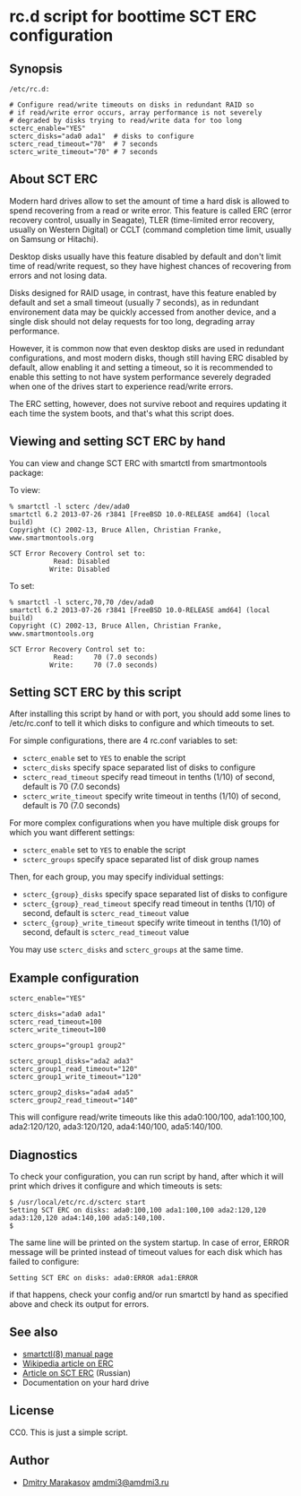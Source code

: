 # rc.d script for boottime SCT ERC configuration #

## Synopsis ##

```shell
/etc/rc.d:

# Configure read/write timeouts on disks in redundant RAID so
# if read/write error occurs, array performance is not severely
# degraded by disks trying to read/write data for too long
scterc_enable="YES"
scterc_disks="ada0 ada1"  # disks to configure
scterc_read_timeout="70"  # 7 seconds
scterc_write_timeout="70" # 7 seconds
```

## About SCT ERC ##

Modern hard drives allow to set the amount of time a hard disk is
allowed to spend recovering from a read or write error. This feature
is called ERC (error recovery control, usually in Seagate), TLER
(time-limited error recovery, usually on Western Digital) or CCLT
(command completion time limit, usually on Samsung or Hitachi).

Desktop disks usually have this feature disabled by default and
don't limit time of read/write request, so they have highest chances
of recovering from errors and not losing data.

Disks designed for RAID usage, in contrast, have this feature enabled
by default and set a small timeout (usually 7 seconds), as in
redundant environement data may be quickly accessed from another
device, and a single disk should not delay requests for too long,
degrading array performance.

However, it is common now that even desktop disks are used in
redundant configurations, and most modern disks, though still having
ERC disabled by default, allow enabling it and setting a timeout,
so it is recommended to enable this setting to not have system
performance severely degraded when one of the drives start to
experience read/write errors.

The ERC setting, however, does not survive reboot and requires
updating it each time the system boots, and that's what this script
does.

## Viewing and setting SCT ERC by hand ##

You can view and change SCT ERC with smartctl from smartmontools package:

To view:

```
% smartctl -l scterc /dev/ada0 
smartctl 6.2 2013-07-26 r3841 [FreeBSD 10.0-RELEASE amd64] (local build)
Copyright (C) 2002-13, Bruce Allen, Christian Franke, www.smartmontools.org

SCT Error Recovery Control set to:
           Read: Disabled
          Write: Disabled

```

To set:

```
% smartctl -l scterc,70,70 /dev/ada0
smartctl 6.2 2013-07-26 r3841 [FreeBSD 10.0-RELEASE amd64] (local build)
Copyright (C) 2002-13, Bruce Allen, Christian Franke, www.smartmontools.org

SCT Error Recovery Control set to:
           Read:     70 (7.0 seconds)
          Write:     70 (7.0 seconds)

```

## Setting SCT ERC by this script ##

After installing this script by hand or with port, you should add
some lines to /etc/rc.conf to tell it which disks to configure and
which timeouts to set.

For simple configurations, there are 4 rc.conf variables to set:

- ```scterc_enable``` set to ```YES``` to enable the script
- ```scterc_disks``` specify space separated list of disks to configure
- ```scterc_read_timeout``` specify read timeout in tenths (1/10) of second, default is 70 (7.0 seconds)
- ```scterc_write_timeout``` specify write timeout in tenths (1/10) of second, default is 70 (7.0 seconds)

For more complex configurations when you have multiple disk groups for which you want different settings:

- ```scterc_enable``` set to ```YES``` to enable the script
- ```scterc_groups``` specify space separated list of disk group names

Then, for each group, you may specify individual settings:

- ```scterc_{group}_disks``` specify space separated list of disks to configure
- ```scterc_{group}_read_timeout``` specify read timeout in tenths (1/10) of second, default is ```scterc_read_timeout``` value
- ```scterc_{group}_write_timeout``` specify write timeout in tenths (1/10) of second, default is ```scterc_read_timeout``` value

You may use ```scterc_disks``` and ```scterc_groups``` at the same time.

## Example configuration ##

```shell
scterc_enable="YES"

scterc_disks="ada0 ada1"
scterc_read_timeout=100
scterc_write_timeout=100

scterc_groups="group1 group2"

scterc_group1_disks="ada2 ada3"
scterc_group1_read_timeout="120"
scterc_group1_write_timeout="120"

scterc_group2_disks="ada4 ada5"
scterc_group2_read_timeout="140"
```

This will configure read/write timeouts like this ada0:100/100, ada1:100,100, ada2:120/120, ada3:120/120, ada4:140/100, ada5:140/100.

## Diagnostics ##

To check your configuration, you can run script by hand, after which it will print which drives it configure and which timeouts is sets:

```
$ /usr/local/etc/rc.d/scterc start
Setting SCT ERC on disks: ada0:100,100 ada1:100,100 ada2:120,120 ada3:120,120 ada4:140,100 ada5:140,100.
$
```

The same line will be printed on the system startup. In case of error, ERROR message will be printed instead of timeout values for each disk which has failed to configure:

```
Setting SCT ERC on disks: ada0:ERROR ada1:ERROR
```

if that happens, check your config and/or run smartctl by hand as specified above and check its output for errors.

## See also ##

* [smartctl(8) manual page](http://smartmontools.sourceforge.net/man/smartctl.8.html)
* [Wikipedia article on ERC](http://en.wikipedia.org/wiki/Error_recovery_control)
* [Article on SCT ERC](http://habrahabr.ru/post/92701/) (Russian)
* Documentation on your hard drive

## License ##

CC0. This is just a simple script.

## Author ##

* [Dmitry Marakasov](https://github.com/AMDmi3) <amdmi3@amdmi3.ru>

